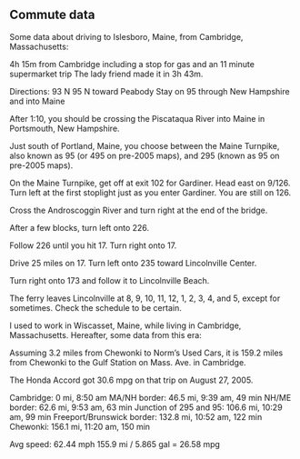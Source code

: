 ## Commute data ##

Some data about driving to Islesboro, Maine, from Cambridge, Massachusetts:

4h 15m from Cambridge including a stop for gas and an 11 minute supermarket trip
The lady friend made it in 3h 43m.

Directions:
93 N
95 N toward Peabody
Stay on 95 through New Hampshire and into Maine

After 1:10, you should be crossing the Piscataqua River into Maine in Portsmouth, New Hampshire.

Just south of Portland, Maine, you choose between the Maine Turnpike, also known as 95 (or 495 on pre-2005 maps), and 295 (known as 95 on pre-2005 maps).

On the Maine Turnpike, get off at exit 102 for Gardiner. Head east on 9/126. Turn left at the first stoplight just as you enter Gardiner. You are still on 126.

Cross the Androscoggin River and turn right at the end of the bridge.

After a few blocks, turn left onto 226.

Follow 226 until you hit 17. Turn right onto 17.

Drive 25 miles on 17. Turn left onto 235 toward Lincolnville Center.

Turn right onto 173 and follow it to Lincolnville Beach.

The ferry leaves Lincolnville at 8, 9, 10, 11, 12, 1, 2, 3, 4, and 5, except for sometimes. Check the schedule to be certain.


I used to work in Wiscasset, Maine, while living in Cambridge, Massachusetts. Hereafter, some data from this era:

Assuming 3.2 miles from Chewonki to Norm’s Used Cars, it is 159.2 miles from Chewonki to the Gulf Station on Mass. Ave. in Cambridge.

The Honda Accord got 30.6 mpg on that trip on August 27, 2005.

Cambridge: 0 mi, 8:50 am
MA/NH border: 46.5 mi, 9:39 am, 49 min
NH/ME border: 62.6 mi, 9:53 am, 63 min
Junction of 295 and 95: 106.6 mi, 10:29 am, 99 min
Freeport/Brunswick border: 132.8 mi, 10:52 am, 122 min
Chewonki: 156.1 mi, 11:20 am, 150 min

Avg speed: 62.44 mph
155.9 mi / 5.865 gal = 26.58 mpg



